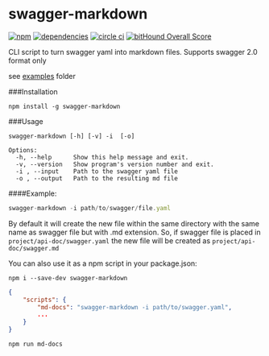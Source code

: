 swagger-markdown
================

[![npm][npm-image]][npm-url] [![dependencies][david-image]][david-url] [![circle ci][circleci-image]][circleci-url] [![bitHound Overall Score](https://www.bithound.io/github/syroegkin/swagger-markdown/badges/score.svg)](https://www.bithound.io/github/syroegkin/swagger-markdown)

CLI script to turn swagger yaml into markdown files.
Supports swagger 2.0 format only

see [examples](https://github.com/syroegkin/swagger-markdown/tree/master/examples) folder

###Installation

    npm install -g swagger-markdown

###Usage

```
swagger-markdown [-h] [-v] -i  [-o]

Options:
  -h, --help      Show this help message and exit.
  -v, --version   Show program's version number and exit.
  -i , --input    Path to the swagger yaml file
  -o , --output   Path to the resulting md file

```

####Example:

```javascript
swagger-markdown -i path/to/swagger/file.yaml
```
By default it will create the new file within the same directory with the same name as swagger file but with .md extension.
So, if swagger file is placed in `project/api-doc/swagger.yaml` the new file will be created as `project/api-doc/swagger.md`

You can also use it as a npm script in your package.json:

    npm i --save-dev swagger-markdown

```json
{
    "scripts": {
        "md-docs": "swagger-markdown -i path/to/swagger.yaml",
        ...
    }
}
```

    npm run md-docs

[npm-url]: https://www.npmjs.com/package/swagger-markdown
[npm-image]: https://img.shields.io/npm/v/swagger-markdown.svg

[david-url]: https://david-dm.org/syroegkin/swagger-markdown
[david-image]: https://img.shields.io/david/syroegkin/swagger-markdown.svg

[circleci-url]: https://circleci.com/gh/syroegkin/swagger-markdown/tree/master
[circleci-image]: https://img.shields.io/circleci/project/syroegkin/swagger-markdown.svg
